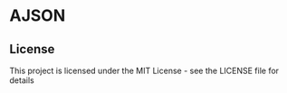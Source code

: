 # AJSON

## License

This project is licensed under the MIT License - see the LICENSE file for details
